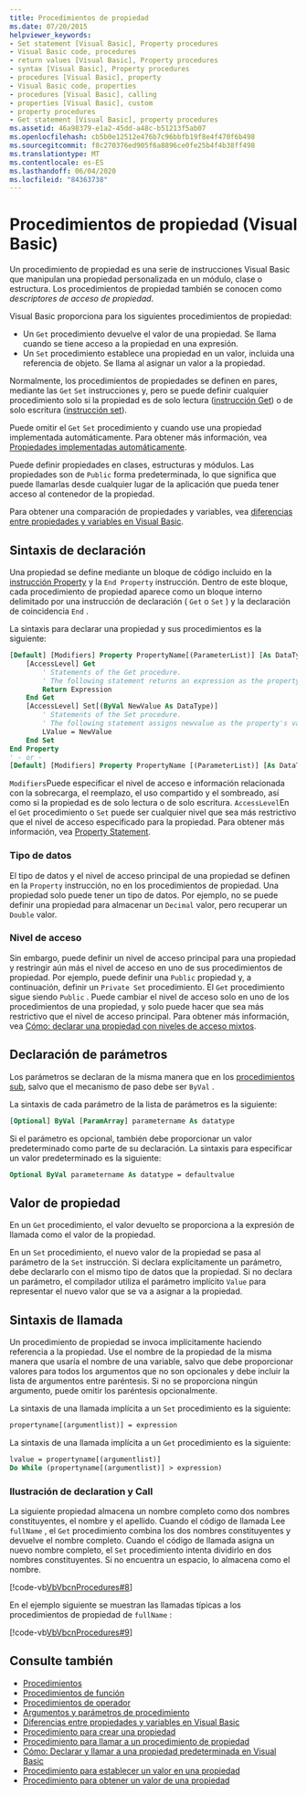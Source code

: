 ```yaml
---
title: Procedimientos de propiedad
ms.date: 07/20/2015
helpviewer_keywords:
- Set statement [Visual Basic], Property procedures
- Visual Basic code, procedures
- return values [Visual Basic], Property procedures
- syntax [Visual Basic], Property procedures
- procedures [Visual Basic], property
- Visual Basic code, properties
- procedures [Visual Basic], calling
- properties [Visual Basic], custom
- property procedures
- Get statement [Visual Basic], property procedures
ms.assetid: 46a98379-e1a2-45dd-a48c-b51213f5ab07
ms.openlocfilehash: cb5b0e12512e476b7c96bbfb19f8e4f470f6b498
ms.sourcegitcommit: f8c270376ed905f6a8896ce0fe25b4f4b38ff498
ms.translationtype: MT
ms.contentlocale: es-ES
ms.lasthandoff: 06/04/2020
ms.locfileid: "84363738"
---
```

# <a name="property-procedures-visual-basic"></a>Procedimientos de propiedad (Visual Basic)

Un procedimiento de propiedad es una serie de instrucciones Visual Basic que manipulan una propiedad personalizada en un módulo, clase o estructura. Los procedimientos de propiedad también se conocen como *descriptores de acceso de propiedad*.

Visual Basic proporciona para los siguientes procedimientos de propiedad:

- Un `Get` procedimiento devuelve el valor de una propiedad. Se llama cuando se tiene acceso a la propiedad en una expresión.
- Un `Set` procedimiento establece una propiedad en un valor, incluida una referencia de objeto. Se llama al asignar un valor a la propiedad.

Normalmente, los procedimientos de propiedades se definen en pares, mediante las `Get` `Set` instrucciones y, pero se puede definir cualquier procedimiento solo si la propiedad es de solo lectura ([instrucción Get](../../../language-reference/statements/get-statement.md)) o de solo escritura ([instrucción set](../../../language-reference/statements/set-statement.md)).

Puede omitir el `Get` `Set` procedimiento y cuando use una propiedad implementada automáticamente. Para obtener más información, vea [Propiedades implementadas automáticamente](./auto-implemented-properties.md).

Puede definir propiedades en clases, estructuras y módulos. Las propiedades son de `Public` forma predeterminada, lo que significa que puede llamarlas desde cualquier lugar de la aplicación que pueda tener acceso al contenedor de la propiedad.

Para obtener una comparación de propiedades y variables, vea [diferencias entre propiedades y variables en Visual Basic](differences-between-properties-and-variables.md).

## <a name="declaration-syntax"></a>Sintaxis de declaración

Una propiedad se define mediante un bloque de código incluido en la [instrucción Property](../../../language-reference/statements/property-statement.md) y la `End Property` instrucción. Dentro de este bloque, cada procedimiento de propiedad aparece como un bloque interno delimitado por una instrucción de declaración ( `Get` o `Set` ) y la declaración de coincidencia `End` .

La sintaxis para declarar una propiedad y sus procedimientos es la siguiente:

```vb
[Default] [Modifiers] Property PropertyName[(ParameterList)] [As DataType]
    [AccessLevel] Get
        ' Statements of the Get procedure.
        ' The following statement returns an expression as the property's value.
        Return Expression
    End Get
    [AccessLevel] Set[(ByVal NewValue As DataType)]
        ' Statements of the Set procedure.
        ' The following statement assigns newvalue as the property's value.
        LValue = NewValue
    End Set
End Property
' - or -
[Default] [Modifiers] Property PropertyName [(ParameterList)] [As DataType]
```

`Modifiers`Puede especificar el nivel de acceso e información relacionada con la sobrecarga, el reemplazo, el uso compartido y el sombreado, así como si la propiedad es de solo lectura o de solo escritura. `AccessLevel`En el `Get` procedimiento o `Set` puede ser cualquier nivel que sea más restrictivo que el nivel de acceso especificado para la propiedad. Para obtener más información, vea [Property Statement](../../../language-reference/statements/property-statement.md).

### <a name="data-type"></a>Tipo de datos

El tipo de datos y el nivel de acceso principal de una propiedad se definen en la `Property` instrucción, no en los procedimientos de propiedad. Una propiedad solo puede tener un tipo de datos. Por ejemplo, no se puede definir una propiedad para almacenar un `Decimal` valor, pero recuperar un `Double` valor.

### <a name="access-level"></a>Nivel de acceso

Sin embargo, puede definir un nivel de acceso principal para una propiedad y restringir aún más el nivel de acceso en uno de sus procedimientos de propiedad. Por ejemplo, puede definir una `Public` propiedad y, a continuación, definir un `Private Set` procedimiento. El `Get` procedimiento sigue siendo `Public` . Puede cambiar el nivel de acceso solo en uno de los procedimientos de una propiedad, y solo puede hacer que sea más restrictivo que el nivel de acceso principal. Para obtener más información, vea [Cómo: declarar una propiedad con niveles de acceso mixtos](how-to-declare-a-property-with-mixed-access-levels.md).

## <a name="parameter-declaration"></a>Declaración de parámetros

Los parámetros se declaran de la misma manera que en los [procedimientos sub](sub-procedures.md), salvo que el mecanismo de paso debe ser `ByVal` .

La sintaxis de cada parámetro de la lista de parámetros es la siguiente:

```vb
[Optional] ByVal [ParamArray] parametername As datatype
```

Si el parámetro es opcional, también debe proporcionar un valor predeterminado como parte de su declaración. La sintaxis para especificar un valor predeterminado es la siguiente:

```vb
Optional ByVal parametername As datatype = defaultvalue
```

## <a name="property-value"></a>Valor de propiedad

En un `Get` procedimiento, el valor devuelto se proporciona a la expresión de llamada como el valor de la propiedad.

En un `Set` procedimiento, el nuevo valor de la propiedad se pasa al parámetro de la `Set` instrucción. Si declara explícitamente un parámetro, debe declararlo con el mismo tipo de datos que la propiedad. Si no declara un parámetro, el compilador utiliza el parámetro implícito `Value` para representar el nuevo valor que se va a asignar a la propiedad.

## <a name="calling-syntax"></a>Sintaxis de llamada

Un procedimiento de propiedad se invoca implícitamente haciendo referencia a la propiedad. Use el nombre de la propiedad de la misma manera que usaría el nombre de una variable, salvo que debe proporcionar valores para todos los argumentos que no son opcionales y debe incluir la lista de argumentos entre paréntesis. Si no se proporciona ningún argumento, puede omitir los paréntesis opcionalmente.

La sintaxis de una llamada implícita a un `Set` procedimiento es la siguiente:

```vb
propertyname[(argumentlist)] = expression
```

La sintaxis de una llamada implícita a un `Get` procedimiento es la siguiente:

```vb
lvalue = propertyname[(argumentlist)]
Do While (propertyname[(argumentlist)] > expression)
```

### <a name="illustration-of-declaration-and-call"></a>Ilustración de declaration y Call

La siguiente propiedad almacena un nombre completo como dos nombres constituyentes, el nombre y el apellido. Cuando el código de llamada Lee `fullName` , el `Get` procedimiento combina los dos nombres constituyentes y devuelve el nombre completo. Cuando el código de llamada asigna un nuevo nombre completo, el `Set` procedimiento intenta dividirlo en dos nombres constituyentes. Si no encuentra un espacio, lo almacena como el nombre.

[!code-vb[VbVbcnProcedures#8](~/samples/snippets/visualbasic/VS_Snippets_VBCSharp/VbVbcnProcedures/VB/Class1.vb#8)]

En el ejemplo siguiente se muestran las llamadas típicas a los procedimientos de propiedad de `fullName` :

[!code-vb[VbVbcnProcedures#9](~/samples/snippets/visualbasic/VS_Snippets_VBCSharp/VbVbcnProcedures/VB/Class1.vb#9)]

## <a name="see-also"></a>Consulte también

- [Procedimientos](index.md)
- [Procedimientos de función](function-procedures.md)
- [Procedimientos de operador](operator-procedures.md)
- [Argumentos y parámetros de procedimiento](procedure-parameters-and-arguments.md)
- [Diferencias entre propiedades y variables en Visual Basic](differences-between-properties-and-variables.md)
- [Procedimiento para crear una propiedad](how-to-create-a-property.md)
- [Procedimiento para llamar a un procedimiento de propiedad](how-to-call-a-property-procedure.md)
- [Cómo: Declarar y llamar a una propiedad predeterminada en Visual Basic](how-to-declare-and-call-a-default-property.md)
- [Procedimiento para establecer un valor en una propiedad](how-to-put-a-value-in-a-property.md)
- [Procedimiento para obtener un valor de una propiedad](how-to-get-a-value-from-a-property.md)
